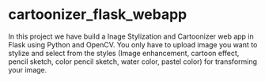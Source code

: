 # cartoonizer_flask_webapp

In this project we have build a Inage Stylization and Cartoonizer web app in Flask using Python and OpenCV. You only have to upload image you want to stylize and
select from the styles (Image enhancement, cartoon effect, pencil sketch, color pencil sketch, water color, pastel color) for transforming your image.
